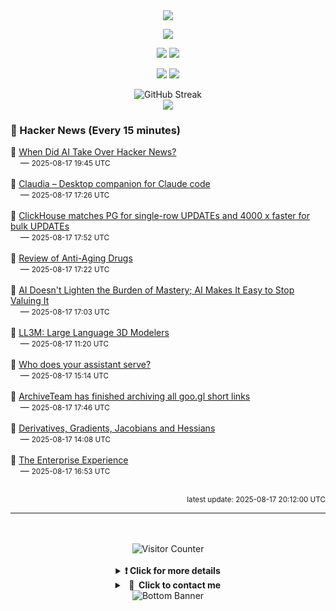 <div align="center">
  <img src="https://readme-typing-svg.herokuapp.com?font=Fira+Code&weight=600&size=19&duration=3000&pause=1000&color=F7931A&center=true&vCenter=true&width=600&lines=%F0%9F%91%8B+Hi+%2C++I'm+(+Esmaeil+Asadi+%3C%3D%3E+%D8%A7%D8%B3%D9%80%D9%85%D9%80%D8%A7%D8%B9%D9%80%DB%8C%D9%80%D9%84+%D8%A7%D8%B3%D9%80%D8%AF%DB%8C+)"/>
</div>

<p align="center">
  <img src="http://github-profile-summary-cards.vercel.app/api/cards/profile-details?username=Null-Err0r&theme=gruvbox" />
</p>
<p align="center">
  <img src="http://github-profile-summary-cards.vercel.app/api/cards/repos-per-language?username=Null-Err0r&theme=gruvbox" />
  <img src="http://github-profile-summary-cards.vercel.app/api/cards/most-commit-language?username=Null-Err0r&theme=gruvbox" />
</p>
<p align="center">
  <img src="http://github-profile-summary-cards.vercel.app/api/cards/stats?username=Null-Err0r&theme=gruvbox" />
  <img src="http://github-profile-summary-cards.vercel.app/api/cards/productive-time?username=Null-Err0r&theme=gruvbox&utcOffset=8" />
</p>
<div align="center">
  <img src="https://streak-stats.demolab.com/?user=null-err0r&theme=gruvbox" alt="GitHub Streak" />
</div>
<div align="center">
  <img src="https://github-profile-trophy.vercel.app/?username=Null-Err0r&theme=gruvbox&no-frame=true&margin-w=15&margin-h=15&row=2&column=4" />
</div>


### 📰 Hacker News (Every 15 minutes)

<!-- HACKER_NEWS_START -->
🔹 <a href='https://zachperk.com/blog/when-did-ai-take-over-hn' target='_blank' rel='noopener noreferrer'>When Did AI Take Over Hacker News?</a><br>&nbsp;&nbsp;&nbsp;&nbsp;— <small>2025-08-17 19:45 UTC</small><br><br>
🔹 <a href='https://claudiacode.com/' target='_blank' rel='noopener noreferrer'>Claudia – Desktop companion for Claude code</a><br>&nbsp;&nbsp;&nbsp;&nbsp;— <small>2025-08-17 17:26 UTC</small><br><br>
🔹 <a href='https://clickhouse.com/blog/update-performance-clickhouse-vs-postgresql' target='_blank' rel='noopener noreferrer'>ClickHouse matches PG for single-row UPDATEs and 4000 x faster for bulk UPDATEs</a><br>&nbsp;&nbsp;&nbsp;&nbsp;— <small>2025-08-17 17:52 UTC</small><br><br>
🔹 <a href='https://scienceblog.com/joshmitteldorf/2025/08/17/review-of-anti-aging-drugs/' target='_blank' rel='noopener noreferrer'>Review of Anti-Aging Drugs</a><br>&nbsp;&nbsp;&nbsp;&nbsp;— <small>2025-08-17 17:22 UTC</small><br><br>
🔹 <a href='https://playtechnique.io/blog/ai-doesnt-lighten-the-burden-of-mastery.html' target='_blank' rel='noopener noreferrer'>AI Doesn't Lighten the Burden of Mastery; AI Makes It Easy to Stop Valuing It</a><br>&nbsp;&nbsp;&nbsp;&nbsp;— <small>2025-08-17 17:03 UTC</small><br><br>
🔹 <a href='https://threedle.github.io/ll3m/' target='_blank' rel='noopener noreferrer'>LL3M: Large Language 3D Modelers</a><br>&nbsp;&nbsp;&nbsp;&nbsp;— <small>2025-08-17 11:20 UTC</small><br><br>
🔹 <a href='https://xeiaso.net/blog/2025/who-assistant-serve/' target='_blank' rel='noopener noreferrer'>Who does your assistant serve?</a><br>&nbsp;&nbsp;&nbsp;&nbsp;— <small>2025-08-17 15:14 UTC</small><br><br>
🔹 <a href='https://tracker.archiveteam.org/goo-gl/' target='_blank' rel='noopener noreferrer'>ArchiveTeam has finished archiving all goo.gl short links</a><br>&nbsp;&nbsp;&nbsp;&nbsp;— <small>2025-08-17 17:46 UTC</small><br><br>
🔹 <a href='https://blog.demofox.org/2025/08/16/derivatives-gradients-jacobians-and-hessians-oh-my/' target='_blank' rel='noopener noreferrer'>Derivatives, Gradients, Jacobians and Hessians</a><br>&nbsp;&nbsp;&nbsp;&nbsp;— <small>2025-08-17 14:08 UTC</small><br><br>
🔹 <a href='https://churchofturing.github.io/the-enterprise-experience.html' target='_blank' rel='noopener noreferrer'>The Enterprise Experience</a><br>&nbsp;&nbsp;&nbsp;&nbsp;— <small>2025-08-17 16:53 UTC</small><br><br>
<!-- HACKER_NEWS_END -->

<p align="right"><small>latest update: 
<!-- HACKER_NEWS_LAST_UPDATED -->2025-08-17 20:12:00 UTC<!-- /HACKER_NEWS_LAST_UPDATED -->
</small></p>

<hr>

<div align="center">
  <br> </br>
  <img src="https://ghvc.kabelkultur.se/?username=null-err0r&abbreviated=true&color=ff5500&label=%E2%81%AE%20%E2%81%AE%E2%81%AE%20%E2%81%AE%E2%81%AE%20%20%F0%9F%91%80%20%E2%81%AE%20%E2%81%AE%E2%81%AE%20%E2%81%AE%E2%81%AEVisitor%E2%81%AE%20%E2%81%AE%E2%81%AE%20%E2%81%AE%E2%81%AE%20%F0%9F%91%80%E2%81%AE%20%E2%81%AE%E2%81%AE%20%E2%81%AE%E2%81%AE%E2%81%AE%20%E2%81%AE%E2%81%AE%20%E2%81%AE%E2%81%AE⁮⁮" alt="Visitor Counter" />
  <br> </br>
</div>
<details align="center">
<summary> <b> ❗️ Click for more details</b> </summary>
<br>
<div align="center">
  <a href="https://next.ossinsight.io/widgets/official/analyze-user-contribution-time-distribution?user_id=19436819&period=all_times" target="_blank" style="display: block;">
    <picture>
      <source media="(prefers-color-scheme: dark)" srcset="https://next.ossinsight.io/widgets/official/analyze-user-contribution-time-distribution/thumbnail.png?user_id=19436819&period=all_times&image_size=auto&color_scheme=dark" width="700" height="auto">
      <img alt="Contribution Time Distribution" src="https://next.ossinsight.io/widgets/official/analyze-user-contribution-time-distribution/thumbnail.png?user_id=19436819&period=all_times&image_size=auto&color_scheme=dark" width="700" height="auto">
    </picture>
  </a>
</div>
<div align="center">
  <a href="https://next.ossinsight.io/widgets/official/compose-user-dashboard-stats?user_id=19436819" target="_blank" style="display: block;">
    <picture>
      <source media="(prefers-color-scheme: dark)" srcset="https://next.ossinsight.io/widgets/official/compose-user-dashboard-stats/thumbnail.png?user_id=19436819&image_size=auto&color_scheme=dark" width="700" height="auto">
      <img alt="Dashboard Stats" src="https://next.ossinsight.io/widgets/official/compose-user-dashboard-stats/thumbnail.png?user_id=19436819&image_size=auto&color_scheme=dark" width="700" height="auto">
    </picture>
  </a>
</div>
<div align="center">
  <a href="https://next.ossinsight.io/widgets/official/compose-org-activity-map?activity=stars&role=stars&owner_id=19436819&period=past_12_months" target="_blank" style="display: block;">
    <picture>
      <source media="(prefers-color-scheme: dark)" srcset="https://next.ossinsight.io/widgets/official/compose-org-activity-map/thumbnail.png?activity=stars&role=stars&owner_id=19436819&period=past_12_months&image_size=4x7&color_scheme=dark" width="700" height="auto">
      <img alt="Geographical Distribution" src="https://next.ossinsight.io/widgets/official/compose-org-activity-map/thumbnail.png?activity=stars&role=stars&owner_id=19436819&period=past_12_months&image_size=4x7&color_scheme=dark" width="700" height="auto">
    </picture>
  </a>
</div>
<div align="center">
  <img src="https://github-readme-activity-graph.vercel.app/graph?username=Null-Err0r&theme=gruvbox" alt="Activity Graph" />
</div>
<br>
</details>
<details align="center">
<summary> <b>  💬  Click to contact me</b> </summary>
<br>
<div align="center">
  <br><br>
  <a href="https://t.me/NullErr0r" target="_blank">
    <img src="https://img.shields.io/badge/Telegram-black?style=for-the-badge&logo=Telegram" alt="Telegram" />
  </a>
</div>
<br>
</details>
<div align="center">
  <img src="https://raw.githubusercontent.com/Trilokia/Trilokia/379277808c61ef204768a61bbc5d25bc7798ccf1/bottom_header.svg" alt="Bottom Banner" />
</div>
